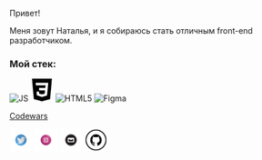 Привет!

Меня зовут Наталья, и я собираюсь стать отличным front-end разработчиком.

### Мой стек:

<img src="https://github.com/simple-icons/simple-icons/blob/0935b98d6b3791accd637d6a70b5fd3ec393711b/icons/javascript.svg" alt="JS" width = "40">
<img src="https://github.com/simple-icons/simple-icons/blob/0935b98d6b3791accd637d6a70b5fd3ec393711b/icons/css3.svg" alt="CSS3" width = "40">
<img src="https://github.com/simple-icons/simple-icons/blob/0935b98d6b3791accd637d6a70b5fd3ec393711b/icons/html5.svg" alt="HTML5" width = "40">
<img src="https://github.com/simple-icons/simple-icons/blob/0935b98d6b3791accd637d6a70b5fd3ec393711b/icons/figma.svg" alt="Figma" width = "40">


[Codewars](https://www.codewars.com/users/inkinyam/badges/small)


<a href="https://twitter.com/I_n_k_I" target="_blank"><img src="/img/twitter.png" alt="Twitter" width="40"></a>
<a href="https://www.instagram.com/i_n_k_i_/" target="_blank"><img src="/img/insta.png" alt="Instagram" width="40"></a>
<a href="mailto:inkinyam@yandex.ru" target="_blank"><img src="./img/mail.png" alt="mail" width="40"></a>
<a href="https://github.com/inkinyam/" target="_blank"><img src="./img/git.png" alt="GitHub" width="40"></a>

